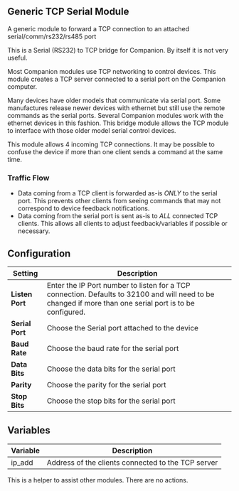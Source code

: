 ## Generic TCP Serial Module
A generic module to forward a TCP connection to an attached serial/comm/rs232/rs485 port

This is a Serial (RS232) to TCP bridge for Companion. By itself it is not very useful. 

Most Companion modules use TCP networking to control devices. This module creates a TCP server connected to a serial port on the Companion computer. 

Many devices have older models that communicate via serial port. Some manufactures release newer devices with ethernet but still use the remote commands as the serial ports. Several Companion modules work with the ethernet devices in this fashion. This bridge module allows the TCP module to interface with those older model serial control devices.

This module allows 4 incoming TCP connections. It may be possible to confuse the device if more than one client sends a command at the same time.

### Traffic Flow
* Data coming from a TCP client is forwarded as-is _ONLY_ to the serial port. This prevents other clients from seeing commands that may not correspond to device feedback notifications.
* Data coming from the serial port is sent as-is to _ALL_ connected TCP clients. This allows all clients to adjust feedback/variables if possible or necessary.


## Configuration
Setting | Description
-----------------|---------------
**Listen Port** | Enter the IP Port number to listen for a TCP connection. Defaults to 32100 and will need to be changed if more than one serial port is to be configured.
**Serial Port** | Choose the Serial port attached to the device
**Baud Rate** | Choose the baud rate for the serial port
**Data Bits** | Choose the data bits for the serial port
**Parity** | Choose the parity for the serial port
**Stop Bits** | Choose the stop bits for the serial port

## Variables
Variable | Description
-----|-----
ip_add | Address of the clients connected to the TCP server

This is a helper to assist other modules. There are no actions.
